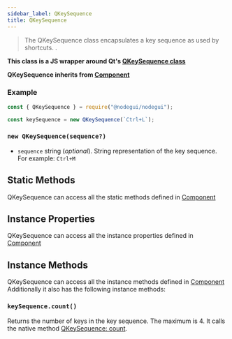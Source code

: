 ```yaml
---
sidebar_label: QKeySequence
title: QKeySequence
---
```


> The QKeySequence class encapsulates a key sequence as used by shortcuts. .

**This class is a JS wrapper around Qt's [QKeySequence class](https://doc.qt.io/qt-5/qkeysequence.html)**

**QKeySequence inherits from [Component](api/Component.md)**

### Example

```javascript
const { QKeySequence } = require("@nodegui/nodegui");

const keySequence = new QKeySequence(`Ctrl+L`);
```

### `new QKeySequence(sequence?)`

- `sequence` string (_optional_). String representation of the key sequence. For example: `Ctrl+M`

## Static Methods

QKeySequence can access all the static methods defined in [Component](api/Component.md)

## Instance Properties

QKeySequence can access all the instance properties defined in [Component](api/Component.md)

## Instance Methods

QKeySequence can access all the instance methods defined in [Component](api/Component.md)
Additionally it also has the following instance methods:

### `keySequence.count()`

Returns the number of keys in the key sequence. The maximum is 4. It calls the native method [QKeySequence: count](https://doc.qt.io/qt-5/QKeySequence.html#count).
